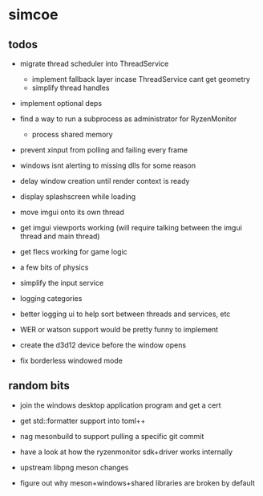 # simcoe

## todos

* migrate thread scheduler into ThreadService
    * implement fallback layer incase ThreadService cant get geometry
    * simplify thread handles

* implement optional deps

* find a way to run a subprocess as administrator for RyzenMonitor
    * process shared memory

* prevent xinput from polling and failing every frame
* windows isnt alerting to missing dlls for some reason

* delay window creation until render context is ready

* display splashscreen while loading

* move imgui onto its own thread
* get imgui viewports working (will require talking between the imgui thread and main thread)
* get flecs working for game logic
* a few bits of physics

* simplify the input service
* logging categories
* better logging ui to help sort between threads and services, etc

* WER or watson support would be pretty funny to implement
* create the d3d12 device before the window opens
* fix borderless windowed mode

## random bits

* join the windows desktop application program and get a cert

* get std::formatter support into toml++
* nag mesonbuild to support pulling a specific git commit 
* have a look at how the ryzenmonitor sdk+driver works internally
* upstream libpng meson changes
* figure out why meson+windows+shared libraries are broken by default
